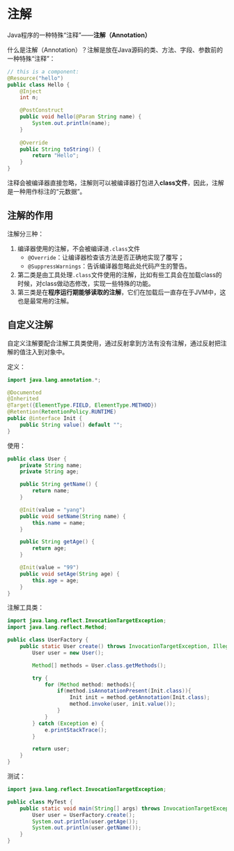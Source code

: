 # 注解

Java程序的一种特殊“注释”——**注解（Annotation）**

什么是注解（Annotation）？注解是放在Java源码的类、方法、字段、参数前的一种特殊“注释”：

```java
// this is a component:
@Resource("hello")
public class Hello {
    @Inject
    int n;

    @PostConstruct
    public void hello(@Param String name) {
        System.out.println(name);
    }
 
    @Override
    public String toString() {
        return "Hello";
    }
}
```

注释会被编译器直接忽略，注解则可以被编译器打包进入**class文件**，因此，注解是一种用作标注的“元数据”。

## 注解的作用

注解分三种：

1. 编译器使用的注解，不会被编译进`.class`文件
   - `@Override`：让编译器检查该方法是否正确地实现了覆写；
   - `@SuppressWarnings`：告诉编译器忽略此处代码产生的警告。
2. 第二类是由工具处理`.class`文件使用的注解，比如有些工具会在加载class的时候，对class做动态修改，实现一些特殊的功能。
3. 第三类是在**程序运行期能够读取的注解**，它们在加载后一直存在于JVM中，这也是最常用的注解。



## 自定义注解

自定义注解要配合注解工具类使用，通过反射拿到方法有没有注解，通过反射把注解的值注入到对象中。

定义：

```java
import java.lang.annotation.*;

@Documented
@Inherited
@Target({ElementType.FIELD, ElementType.METHOD})
@Retention(RetentionPolicy.RUNTIME)
public @interface Init {
    public String value() default "";
}
```

使用：

```java
public class User {
    private String name;
    private String age;

    public String getName() {
        return name;
    }

    @Init(value = "yang")
    public void setName(String name) {
        this.name = name;
    }

    public String getAge() {
        return age;
    }

    @Init(value = "99")
    public void setAge(String age) {
        this.age = age;
    }
}
```

注解工具类：

```java
import java.lang.reflect.InvocationTargetException;
import java.lang.reflect.Method;

public class UserFactory {
    public static User create() throws InvocationTargetException, IllegalAccessException {
        User user = new User();

        Method[] methods = User.class.getMethods();

        try {
            for (Method method: methods){
                if(method.isAnnotationPresent(Init.class)){
                    Init init = method.getAnnotation(Init.class);
                    method.invoke(user, init.value());
                }
            }
        } catch (Exception e) {
            e.printStackTrace();
        }

        return user;
    }
}
```

测试：

```java
import java.lang.reflect.InvocationTargetException;

public class MyTest {
    public static void main(String[] args) throws InvocationTargetException, IllegalAccessException {
        User user = UserFactory.create();
        System.out.println(user.getAge());
        System.out.println(user.getName());
    }
}
```